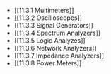 

- [[11.3.1 Multimeters]]
- [[11.3.2 Oscilloscopes]]
- [[11.3.3 Signal Generators]]
- [[11.3.4 Spectrum Analyzers]]
- [[11.3.5 Logic Analyzes]]
- [[11.3.6 Network Analyzers]]
- [[11.3.7 Impedance Analyzers]]
- [[11.3.8 Power Meters]]